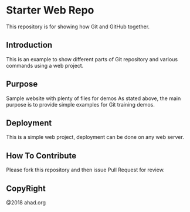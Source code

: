 # Starter Web Repo
This repository is for showing how Git and GitHub together.

## Introduction
This is an example to show different parts of Git repository and various commands
using a web project.

## Purpose
Sample website with plenty of files for demos
As stated above, the main purpose is to provide simple examples for Git
training demos.

## Deployment
This is a simple web project, deployment can be done on any web server.

## How To Contribute
Please fork this repository and then issue Pull Request
for review.

## CopyRight
@2018 ahad.org
